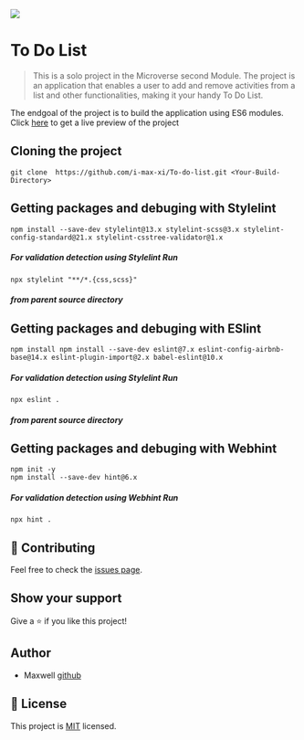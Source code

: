 ![](https://img.shields.io/badge/Microverse-blueviolet)

# To Do List


> This is a solo project in the Microverse second Module. The project is an application that enables a user to add and remove activities from a list and other functionalities, making it your handy To Do List.

The endgoal of the project is to build the application using ES6 modules.
Click [here](https://i-max-xi.github.io/To-do-list/) to get a live preview of the project


## Cloning the project
```
git clone  https://github.com/i-max-xi/To-do-list.git <Your-Build-Directory>
```

## Getting packages and debuging with Stylelint
```
npm install --save-dev stylelint@13.x stylelint-scss@3.x stylelint-config-standard@21.x stylelint-csstree-validator@1.x
```
##### For validation detection using Stylelint Run
```
npx stylelint "**/*.{css,scss}"
```
##### from parent source directory

## Getting packages and debuging with ESlint
```
npm install npm install --save-dev eslint@7.x eslint-config-airbnb-base@14.x eslint-plugin-import@2.x babel-eslint@10.x
```
##### For validation detection using Stylelint Run
```
npx eslint .
```
##### from parent source directory

## Getting packages and debuging with Webhint
```
npm init -y
npm install --save-dev hint@6.x
```
##### For validation detection using Webhint Run
```
npx hint .
```

 ## 🤝 Contributing

Feel free to check the [issues page](../../issues/).

## Show your support

Give a ⭐️ if you like this project!

## Author

- Maxwell [github](https://github.com/i-max-xi)
## 📝 License

This project is [MIT](./MIT.md) licensed.
